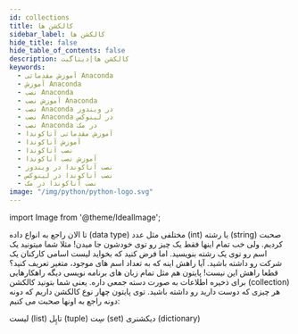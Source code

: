 ```yaml
---
id: collections
title: کالکشن ها
sidebar_label: کالکشن ها
hide_title: false
hide_table_of_contents: false
description: کالکشن ها|دیتاگیت
keywords:
  - آموزش مقدماتی Anaconda
  - آموزش Anaconda
  - نصب Anaconda
  - آموزش نصب Anaconda
  - نصب Anaconda در ویندوز
  - نصب Anaconda در لینوکس
  - نصب Anaconda در مک
  - آموزش مقدماتی آناکوندا
  - آموزش آناکوندا
  - نصب آناکوندا
  - آموزش نصب آناکوندا
  - نصب آناکوندا در ویندوز
  - نصب آناکوندا در لینوکس
  - نصب آناکوندا در مک
image: "/img/python/python-logo.svg"
---
```


import Image from '@theme/IdealImage';

تا الان راجع به انواع داده (data type) مختلفی مثل عدد (int) یا رشته (string) صحبت کردیم. ولی خب تمام اینها فقط یک چیز رو توی خودشون جا میدن! مثلا شما میتونید یک اسم رو توی یک رشته بنویسید. اما فرض کنید که بخواید لیست اسامی کارکنان یک شرکت رو داشته باشید. آیا راهش اینه که به تعداد اسم های موجود، متغیر تعریف کنید؟ قطعا راهش این نیست! پایتون هم مثل تمام زبان های برنامه نویسی دیگه راهکارهایی برای ذخیره اطلاعات به صورت دسته جمعی داره. یعنی شما بتونید کالکشن (collection) هر چیزی که دوست دارید رو داشته باشید. توی پایتون چهار نوع کالکشن داریم که دونه دونه راجع به اونها صحبت می کنیم:

لیست (list)
تاپِل (tuple)
سِت (set)
دیکشنری (dictionary)